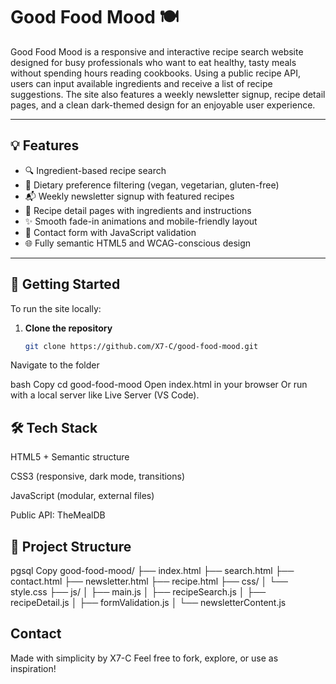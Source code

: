 # Good Food Mood 🍽️

Good Food Mood is a responsive and interactive recipe search website designed for busy professionals who want to eat healthy, tasty meals without spending hours reading cookbooks. Using a public recipe API, users can input available ingredients and receive a list of recipe suggestions. The site also features a weekly newsletter signup, recipe detail pages, and a clean dark-themed design for an enjoyable user experience.

---

## 💡 Features

- 🔍 Ingredient-based recipe search
- 🌱 Dietary preference filtering (vegan, vegetarian, gluten-free)
- 📬 Weekly newsletter signup with featured recipes
- 📖 Recipe detail pages with ingredients and instructions
- ✨ Smooth fade-in animations and mobile-friendly layout
- 🧪 Contact form with JavaScript validation
- 🌐 Fully semantic HTML5 and WCAG-conscious design

---

## 🚀 Getting Started

To run the site locally:

1. **Clone the repository**
   ```bash
   git clone https://github.com/X7-C/good-food-mood.git
Navigate to the folder

bash
Copy
cd good-food-mood
Open index.html in your browser
Or run with a local server like Live Server (VS Code).

## 🛠️ Tech Stack
HTML5 + Semantic structure

CSS3 (responsive, dark mode, transitions)

JavaScript (modular, external files)

Public API: TheMealDB

## 📁 Project Structure
pgsql
Copy
good-food-mood/
├── index.html
├── search.html
├── contact.html
├── newsletter.html
├── recipe.html
├── css/
│   └── style.css
├── js/
│   ├── main.js
│   ├── recipeSearch.js
│   ├── recipeDetail.js
│   ├── formValidation.js
│   └── newsletterContent.js

## Contact
Made with simplicity by X7-C
Feel free to fork, explore, or use as inspiration!